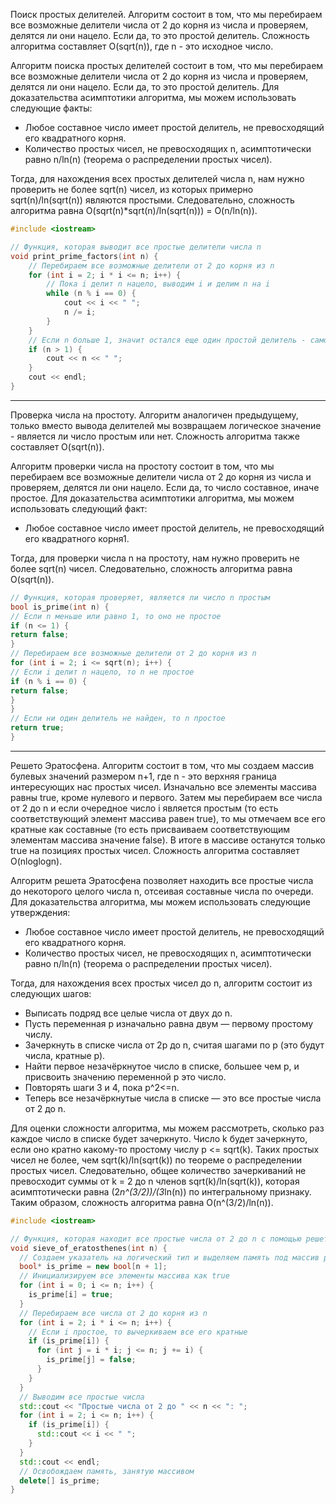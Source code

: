 Поиск простых делителей. Алгоритм состоит в том, что мы перебираем все возможные делители числа от 2 до корня из числа и
проверяем, делятся ли они нацело. Если да, то это простой делитель. Сложность алгоритма составляет O(sqrt(n)), где n -
это исходное число.

Алгоритм поиска простых делителей состоит в том, что мы перебираем все возможные делители числа от 2 до корня из числа и
проверяем, делятся ли они нацело. Если да, то это простой делитель. Для доказательства асимптотики алгоритма, мы можем
использовать следующие факты:

- Любое составное число имеет простой делитель, не превосходящий его квадратного корня.
- Количество простых чисел, не превосходящих n, асимптотически равно n/ln(n) (теорема о распределении простых чисел).

Тогда, для нахождения всех простых делителей числа n, нам нужно проверить не более sqrt(n) чисел, из которых примерно
sqrt(n)/ln(sqrt(n)) являются простыми.
Следовательно, сложность алгоритма равна O(sqrt(n)*sqrt(n)/ln(sqrt(n))) = O(n/ln(n)).

```c++
#include <iostream>

// Функция, которая выводит все простые делители числа n
void print_prime_factors(int n) {
    // Перебираем все возможные делители от 2 до корня из n
    for (int i = 2; i * i <= n; i++) {
        // Пока i делит n нацело, выводим i и делим n на i
        while (n % i == 0) {
            cout << i << " ";
            n /= i;
        }
    }
    // Если n больше 1, значит остался еще один простой делитель - само n
    if (n > 1) {
        cout << n << " ";
    }
    cout << endl;
}
```

---
Проверка числа на простоту. Алгоритм аналогичен предыдущему, только вместо вывода делителей мы возвращаем логическое
значение - является ли число простым или нет. Сложность алгоритма также составляет O(sqrt(n)).

Алгоритм проверки числа на простоту состоит в том, что мы перебираем все возможные делители числа от 2 до корня из числа
и проверяем, делятся ли они нацело. Если да, то число составное, иначе простое. Для доказательства асимптотики
алгоритма, мы можем использовать следующий факт:

- Любое составное число имеет простой делитель, не превосходящий его квадратного корня1.

Тогда, для проверки числа n на простоту, нам нужно проверить не более sqrt(n) чисел. Следовательно, сложность алгоритма
равна O(sqrt(n)).

```c++
// Функция, которая проверяет, является ли число n простым
bool is_prime(int n) {
// Если n меньше или равно 1, то оно не простое
if (n <= 1) {
return false;
}
// Перебираем все возможные делители от 2 до корня из n
for (int i = 2; i <= sqrt(n); i++) {
// Если i делит n нацело, то n не простое
if (n % i == 0) {
return false;
}
}
// Если ни один делитель не найден, то n простое
return true;
}
```

---
Решето Эратосфена. Алгоритм состоит в том, что мы создаем массив булевых значений размером n+1, где n - это верхняя
граница интересующих нас простых чисел. Изначально все элементы массива равны true, кроме нулевого и первого. Затем
мы перебираем все числа от 2 до n и если очередное число i является простым (то есть соответствующий элемент массива
равен true), то мы отмечаем все его кратные как составные (то есть присваиваем соответствующим элементам массива
значение false). В итоге в массиве останутся только true на позициях простых чисел. Сложность алгоритма составляет
O(nloglogn).

Алгоритм решета Эратосфена позволяет находить все простые числа до некоторого целого числа n, отсеивая составные числа
по очереди. Для доказательства алгоритма, мы можем использовать следующие утверждения:

- Любое составное число имеет простой делитель, не превосходящий его квадратного корня.
- Количество простых чисел, не превосходящих n, асимптотически равно n/ln(n) (теорема о распределении простых чисел).

Тогда, для нахождения всех простых чисел до n, алгоритм состоит из следующих шагов:

- Выписать подряд все целые числа от двух до n.
- Пусть переменная p изначально равна двум — первому простому числу.
- Зачеркнуть в списке числа от 2p до n, считая шагами по p (это будут числа, кратные p).
- Найти первое незачёркнутое число в списке, большее чем p, и присвоить значению переменной p это число.
- Повторять шаги 3 и 4, пока p^2<=n.
- Теперь все незачёркнутые числа в списке — это все простые числа от 2 до n.

Для оценки сложности алгоритма, мы можем рассмотреть, сколько раз каждое число в списке будет зачеркнуто. Число k будет
зачеркнуто, если оно кратно какому-то простому числу p <= sqrt(k). Таких простых чисел не более, чем sqrt(k)/ln(sqrt(k))
по теореме о распределении простых чисел. Следовательно, общее количество зачеркиваний не превосходит суммы от k = 2 до
n членов sqrt(k)/ln(sqrt(k)), которая асимптотически равна (2*n^(3/2))/(3*ln(n)) по интегральному признаку. Таким
образом, сложность алгоритма равна O(n^(3/2)/ln(n)).

```c++
#include <iostream>

// Функция, которая находит все простые числа от 2 до n с помощью решета Эратосфена
void sieve_of_eratosthenes(int n) {
  // Создаем указатель на логический тип и выделяем память под массив размером n + 1
  bool* is_prime = new bool[n + 1];
  // Инициализируем все элементы массива как true
  for (int i = 0; i <= n; i++) {
    is_prime[i] = true;
  }
  // Перебираем все числа от 2 до корня из n
  for (int i = 2; i * i <= n; i++) {
    // Если i простое, то вычеркиваем все его кратные
    if (is_prime[i]) {
      for (int j = i * i; j <= n; j += i) {
        is_prime[j] = false;
      }
    }
  }
  // Выводим все простые числа
  std::cout << "Простые числа от 2 до " << n << ": ";
  for (int i = 2; i <= n; i++) {
    if (is_prime[i]) {
      std::cout << i << " ";
    }
  }
  std::cout << endl;
  // Освобождаем память, занятую массивом
  delete[] is_prime;
}
```
